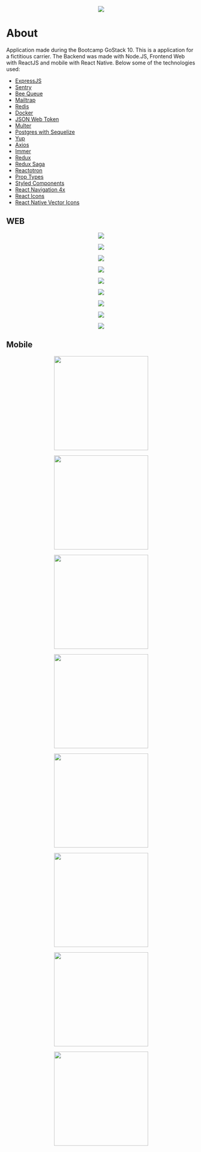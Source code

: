 <p align="center"><img src=".github/fastfeet-logo.png"/></p>

# About

<p> Application made during the Bootcamp GoStack 10. This is a application for a fictitious carrier. The Backend was made with Node.JS, Frontend Web with ReactJS and mobile with React Native. 
Below some of the technologies used: </p>

<ul>
  <a href="https://classic.yarnpkg.com/pt-BR/package/express"><li>ExpressJS</li></a>
  <a href="https://sentry.io/organizations/ilgssonbraga/issues/"><li>Sentry</li></a>
  <a href="https://github.com/bee-queue/bee-queue"><li>Bee Queue</li></a>
  <a href="https://mailtrap.io/"><li>Mailtrap</li></a>
  <a href="https://classic.yarnpkg.com/pt-BR/package/redis"><li>Redis</li></a>
  <a href="https://www.docker.com/"><li>Docker</li></a>
  <a href="https://classic.yarnpkg.com/pt-BR/package/jsonwebtoken"><li>JSON Web Token</li></a>
  <a href="https://classic.yarnpkg.com/pt-BR/package/multer"><li>Multer</li></a>
  <a href="https://classic.yarnpkg.com/pt-BR/package/sequelize"><li>Postgres with Sequelize</li></a>
  <a href="https://classic.yarnpkg.com/pt-BR/package/yup"><li>Yup</li></a>
  <a href="https://classic.yarnpkg.com/pt-BR/package/axios"><li>Axios</li></a>
  <a href="https://classic.yarnpkg.com/pt-BR/package/immer"><li>Immer</li></a>
  <a href="https://classic.yarnpkg.com/pt-BR/package/redux"><li>Redux</li></a>
  <a href="https://classic.yarnpkg.com/pt-BR/package/redux-saga"><li>Redux Saga</li></a>
  <a href="https://classic.yarnpkg.com/pt-BR/package/reactotron-react-js"><li>Reactotron</li></a>
  <a href="https://classic.yarnpkg.com/pt-BR/package/prop-types"><li>Prop Types</li></a>
  <a href="https://classic.yarnpkg.com/pt-BR/package/styled-components"><li>Styled Components</li></a>
  <a href="https://classic.yarnpkg.com/pt-BR/package/react-navigation"><li>React Navigation 4x</li></a>
  <a href="https://classic.yarnpkg.com/pt-BR/package/react-icons"><li>React Icons</li></a>
  <a href="https://classic.yarnpkg.com/pt-BR/package/react-native-vector-icons"><li>React Native Vector Icons</li></a>
</ul>

## WEB

<p align="center"><img src=".github/web00.png"/></p>
<p align="center"><img src=".github/web01.png"/></p>
<p align="center"><img src=".github/web02.png"/></p>
<p align="center"><img src=".github/web03.png"/></p>
<p align="center"><img src=".github/web04.png"/></p>
<p align="center"><img src=".github/web05.png"/></p>
<p align="center"><img src=".github/web06.png"/></p>
<p align="center"><img src=".github/web07.png"/></p>
<p align="center"><img src=".github/web08.png"/></p>

## Mobile

<p align="center"><img width="250" src=".github/mobile01.jpeg"/></p>
<p align="center"><img width="250" src=".github/mobile02.jpeg"/></p>
<p align="center"><img width="250" src=".github/mobile03.jpeg"/></p>
<p align="center"><img width="250" src=".github/mobile04.jpeg"/></p>
<p align="center"><img width="250" src=".github/mobile05.jpeg"/></p>
<p align="center"><img width="250" src=".github/mobile06.jpeg"/></p>
<p align="center"><img width="250" src=".github/mobile07.jpeg"/></p>
<p align="center"><img width="250" src=".github/mobile08.jpeg"/></p>

